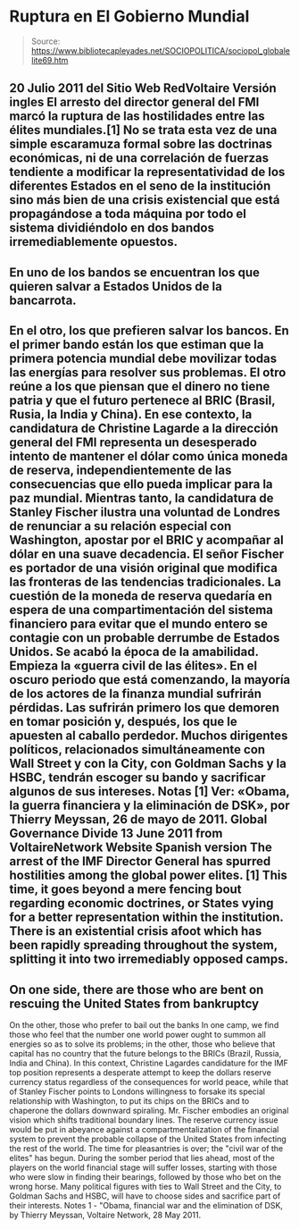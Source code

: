 # Ruptura en El Gobierno Mundial

> Source: https://www.bibliotecapleyades.net/SOCIOPOLITICA/sociopol_globalelite69.htm

20 Julio 2011
del Sitio Web
RedVoltaire
Versión ingles
El
arresto del director general del FMI marcó la ruptura de las hostilidades
entre las élites mundiales.[1]
No se trata esta vez de una simple escaramuza formal sobre las doctrinas
económicas, ni de una correlación de fuerzas tendiente a modificar la
representatividad de los diferentes Estados en el seno de la institución
sino más bien de una crisis existencial que está propagándose a toda máquina
por todo el sistema dividiéndolo en dos bandos irremediablemente opuestos.
-
En uno de los bandos se encuentran los que quieren salvar a Estados Unidos
de la bancarrota.
-
En el otro, los que prefieren salvar los bancos.
En el
primer bando están los que estiman que la primera potencia mundial debe
movilizar todas las energías para resolver sus problemas.
El otro reúne a los que piensan que el dinero no tiene patria y que el
futuro pertenece al
BRIC (Brasil, Rusia, la India y China).
En ese contexto, la candidatura de Christine Lagarde a la dirección general
del FMI representa un desesperado intento de mantener el dólar como única
moneda de reserva, independientemente de las consecuencias que ello pueda
implicar para la paz mundial.
Mientras tanto, la candidatura de Stanley Fischer ilustra una voluntad de
Londres de renunciar a su relación especial con Washington, apostar por el BRIC y acompañar al dólar en una suave decadencia.
El señor Fischer es portador de una visión original que modifica las
fronteras de las tendencias tradicionales. La cuestión de la moneda de
reserva quedaría en espera de una compartimentación del sistema financiero
para evitar que el mundo entero se contagie con un probable derrumbe de
Estados Unidos.
Se acabó la época de la amabilidad. Empieza la «guerra civil
de las élites».
En el oscuro periodo que está comenzando, la mayoría de los actores de
la
finanza mundial sufrirán pérdidas.
Las sufrirán primero los que demoren en
tomar posición y, después, los que le apuesten al caballo perdedor. Muchos
dirigentes políticos, relacionados simultáneamente con Wall Street y con la
City, con Goldman Sachs y la HSBC, tendrán escoger su bando y sacrificar
algunos de sus intereses.
Notas
[1] Ver: «Obama, la guerra financiera y la eliminación de DSK», por Thierry
Meyssan, 26 de mayo de 2011.
Global Governance Divide
13 June 2011
from
VoltaireNetwork Website
Spanish
version
The
arrest of the IMF Director General has spurred hostilities among the
global power elites. [1]
This time, it goes beyond a mere fencing bout regarding economic doctrines,
or States vying for a better representation within the institution. There is
an existential crisis afoot which has been rapidly spreading throughout the
system, splitting it into two irremediably opposed camps.
-
On one side, there are those who are bent on rescuing the United States from
bankruptcy
-
On the other, those who prefer to bail out the banks
In one
camp, we find those who feel that the number one world power ought to summon
all energies so as to solve its problems; in the other, those who believe
that capital has no country that the future belongs to the
BRICs (Brazil,
Russia, India and China).
In this context, Christine Lagardes candidature for the IMF top position
represents a desperate attempt to keep the dollars reserve currency status
regardless of the consequences for world peace, while that of Stanley
Fischer points to Londons willingness to forsake its special relationship
with Washington, to put its chips on the BRICs and to chaperone the dollars
downward spiraling.
Mr. Fischer embodies an original vision which shifts traditional boundary
lines. The reserve currency issue would be put in abeyance against a
compartmentalization of the financial system to prevent the probable
collapse of the United States from infecting the rest of the world.
The time for pleasantries is over; the "civil war of
the elites" has begun.
During the somber period that lies ahead, most of the players on
the world
financial stage will suffer losses, starting with those who were slow in
finding their bearings, followed by those who bet on the wrong horse.
Many
political figures with ties to Wall Street and the City, to Goldman Sachs
and HSBC, will have to choose sides and sacrifice part of their interests.
Notes
1 -
"Obama, financial war and the elimination of DSK, by Thierry Meyssan,
Voltaire Network, 28 May 2011.
